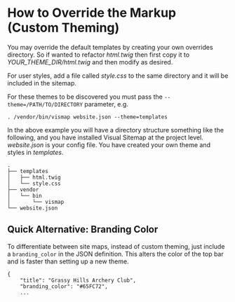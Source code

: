 # How to Override the Markup (Custom Theming)

You may override the default templates by creating your own overrides directory.  So if wanted to refactor _html.twig_ then first copy it to _YOUR_THEME_DIR/html.twig_ and then modify as desired.

For user styles, add a file called _style.css_ to the same directory and it will be included in the sitemap.

For these themes to be discovered you must pass the `--theme=/PATH/TO/DIRECTORY` parameter, e.g.

    . /vendor/bin/vismap website.json --theme=templates

In the above example you will have a directory structure something like the following, and you have installed Visual Sitemap at the project level.  _website.json_ is your config file.  You have created your own theme and styles in _templates_.

    .
    ├── templates
    │   ├── html.twig
    │   └── style.css
    ├── vendor
    │   └── bin
    │       └── vismap
    └── website.json

## Quick Alternative: Branding Color

To differentiate between site maps, instead of custom theming, just include a `branding_color` in the JSON definition.  This alters the color of the top bar and is faster than setting up a new theme.

    {
        "title": "Grassy Hills Archery Club",
        "branding_color": "#65FC72",
        ...
